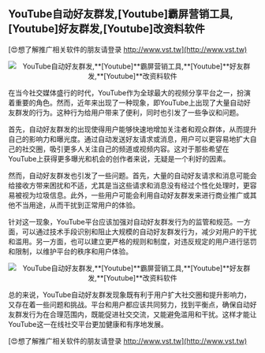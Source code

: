 ## **YouTube自动好友群发,**[Youtube]**霸屏营销工具,**[Youtube]**好友群发,**[Youtube]**改资料软件**

[😍想了解推广相关软件的朋友请登录 http://www.vst.tw](http://www.vst.tw)

 <center><img src="https://vst.tw/MP4/tuiguang/png/6.png" alt="YouTube自动好友群发,**[Youtube]**霸屏营销工具,**[Youtube]**好友群发,**[Youtube]**改资料软件"></center>

在当今社交媒体盛行的时代，YouTube作为全球最大的视频分享平台之一，扮演着重要的角色。然而，近年来出现了一种现象，即YouTube上出现了大量自动好友群发的行为。这种行为给用户带来了便利，同时也引发了一些争议和问题。

首先，自动好友群发的出现使得用户能够快速地增加关注者和观众群体，从而提升自己的影响力和曝光度。通过自动发送好友请求或消息，用户可以更容易地扩大自己的社交圈，吸引更多人关注自己的频道或视频内容。这对于那些希望在YouTube上获得更多曝光和机会的创作者来说，无疑是一个利好的因素。

然而，自动好友群发也引发了一些问题。首先，大量的自动好友请求和消息可能会给接收方带来困扰和不适，尤其是当这些请求和消息没有经过个性化处理时，更容易被视为垃圾信息。此外，一些用户可能会利用自动好友群发来进行商业推广或其他不当用途，从而干扰到正常用户的体验。

针对这一现象，YouTube平台应该加强对自动好友群发行为的监管和规范。一方面，可以通过技术手段识别和阻止大规模的自动好友群发行为，减少对用户的干扰和滥用。另一方面，也可以建立更严格的规则和制度，对违反规定的用户进行惩罚和限制，以维护平台的秩序和用户体验。

 <center><img src="https://vst.tw/MP4/tuiguang/png/7.png" alt="YouTube自动好友群发,**[Youtube]**霸屏营销工具,**[Youtube]**好友群发,**[Youtube]**改资料软件"></center>

总的来说，YouTube自动好友群发现象既有利于用户扩大社交圈和提升影响力，又存在着一些问题和挑战。平台和用户都应该共同努力，找到平衡点，确保自动好友群发行为在合理范围内，既能促进社交交流，又能避免滥用和干扰。这样才能让YouTube这一在线社交平台更加健康和有序地发展。

[😍想了解推广相关软件的朋友请登录 http://www.vst.tw](http://www.vst.tw)



